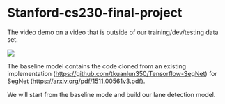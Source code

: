 # Stanford-cs230-final-project

The video demo on a video that is outside of our training/dev/testing data set. 

![](demo.gif)

The baseline model contains the code cloned from an existing implementation
(https://github.com/tkuanlun350/Tensorflow-SegNet) for
SegNet (https://arxiv.org/pdf/1511.00561v3.pdf). 

We will start from the baseline mode and build our lane detection model. 
